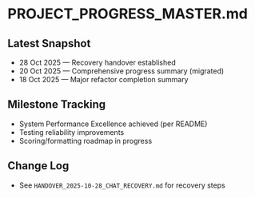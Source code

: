 # PROJECT_PROGRESS_MASTER.md

## Latest Snapshot
- 28 Oct 2025 — Recovery handover established
- 20 Oct 2025 — Comprehensive progress summary (migrated)
- 18 Oct 2025 — Major refactor completion summary

## Milestone Tracking
- System Performance Excellence achieved (per README)
- Testing reliability improvements
- Scoring/formatting roadmap in progress

## Change Log
- See `HANDOVER_2025-10-28_CHAT_RECOVERY.md` for recovery steps